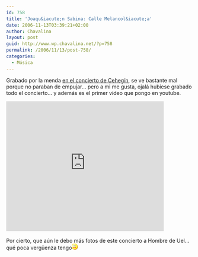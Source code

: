 ```yaml
---
id: 758
title: 'Joaqu&iacute;n Sabina: Calle Melancol&iacute;a'
date: 2006-11-13T03:39:21+02:00
author: Chavalina
layout: post
guid: http://www.wp.chavalina.net/?p=758
permalink: /2006/11/13/post-758/
categories:
  - Música
---
```

Grabado por la menda <a href="http://chavalina.net/comentar.php?idpost=739" target="_blank">en el concierto de Ceheg&iacute;n</a>, se ve bastante mal porque no paraban de empujar&#8230; pero a mi me gusta, ojal&aacute; hubiese grabado todo el concierto&#8230; y adem&aacute;s es el primer v&iacute;deo que pongo en youtube.

<object width="425" height="350"><param name="movie" value="http://www.youtube.com/v/4d2EHTe98Dk"><param name="wmode" value="transparent"><embed src="http://www.youtube.com/v/4d2EHTe98Dk" type="application/x-shockwave-flash" wmode="transparent" width="425" height="350"><noembed>Como quien viaja a lomos de una yegua sombr&iacute;a,<br />
por la ciudad camino, no pregunt&eacute;is ad&oacute;nde.<br />
Busco acaso un encuentro que me ilumine el d&iacute;a,<br />
y no hallo m&aacute;s que puertas que niegan lo que esconden.<br />
Las chimeneas vierten su v&oacute;mito de humo<br />
a un cielo cada vez m&aacute;s lejano y m&aacute;s alto.<br />
Por las paredes ocres se desparrama el zumo<br />
de una fruta de sangre crecida en el asfalto.<br />
Ya el campo estar&aacute; verde, debe ser Primavera,<br />
cruza por mi mirada un tren interminable,<br />
el barrio donde habito no es ninguna pradera,<br />
desolado paisaje de antenas y de cables.<br />
Vivo en el n&uacute;meor siete, calle Melancol&iacute;a.<br />
Quiero mudarme hace a&ntilde;os al barrio de la alegr&iacute;a.<br />
Pero siempre que lo intento ha salido ya el tranv&iacute;a<br />
y en la escalera me siento a silbar mi melod&iacute;a.<br />
Como quien viaja a bordo de un barco enloquecido,<br />
que viene de la noche y va a ninguna parte,<br />
as&iacute; mis pies descienden la cuesta del olvido,<br />
fatigados de tanto andar sin encontrarte.<br />
Luego, de vuelta a casa, enciendo un cigarrillo,<br />
ordeno mis papeles, resuelvo un crucigrama;<br />
me enfado con las sombras que pueblan los pasillos<br />
y me abrazo a la ausencia que dejas en mi cama.<br />
Trepo por tu recuerdo como una enredadera<br />
que no encuentra ventanas donde agarrarse, soy<br />
esa absurda epidemia que sufren las aceras,<br />
si quieres encontrarme, ya sabes d&oacute;nde estoy.<br />
Vivo en el n&uacute;meor siete, calle Melancol&iacute;a.<br />
Quiero mudarme hace a&ntilde;os al barrio de la alegr&iacute;a.<br />
Pero siempre que lo intento ha salido ya el tranv&iacute;a<br />
y en la escalera me siento a silbar mi melod&iacute;a</noembed></object>

Por cierto, que a&uacute;n le debo m&aacute;s fotos de este concierto a Hombre de Uel&#8230; qu&eacute; poca verg&uuml;enza tengo![emo](/imagenes/emoticonos/triste.gif)